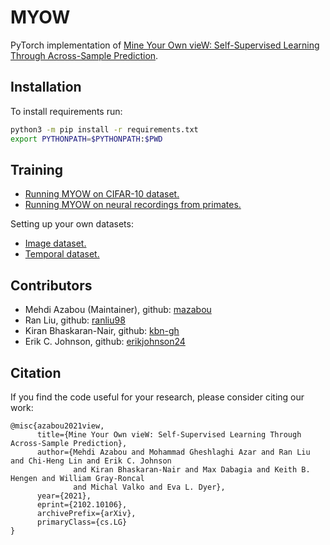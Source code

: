 # MYOW

PyTorch implementation of 
[Mine Your Own vieW: Self-Supervised Learning Through Across-Sample Prediction](https://arxiv.org/abs/2102.10106).

## Installation
To install requirements run:
```bash
python3 -m pip install -r requirements.txt
export PYTHONPATH=$PYTHONPATH:$PWD
```


## Training
* <a href='docs/cifar.md'>Running MYOW on CIFAR-10 dataset.</a><br>
* <a href='docs/monkey_reach.md'>Running MYOW on neural recordings from primates.</a><br>

Setting up your own datasets:

* <a href='docs/custom_image_dataset.md'>Image dataset.</a><br>
* <a href='docs/custom_image_dataset.md'>Temporal dataset.</a><br>

## Contributors

*   Mehdi Azabou (Maintainer), github: [mazabou](https://github.com/mazabou)
*   Ran Liu, github: [ranliu98](https://github.com/ranliu98)
*   Kiran Bhaskaran-Nair, github: [kbn-gh](https://github.com/kbn-gh)
*   Erik C. Johnson, github: [erikjohnson24](https://github.com/erikjohnson24)

## Citation
If you find the code useful for your research, please consider citing our work:

```
@misc{azabou2021view,
      title={Mine Your Own vieW: Self-Supervised Learning Through Across-Sample Prediction}, 
      author={Mehdi Azabou and Mohammad Gheshlaghi Azar and Ran Liu and Chi-Heng Lin and Erik C. Johnson 
              and Kiran Bhaskaran-Nair and Max Dabagia and Keith B. Hengen and William Gray-Roncal 
              and Michal Valko and Eva L. Dyer},
      year={2021},
      eprint={2102.10106},
      archivePrefix={arXiv},
      primaryClass={cs.LG}
}
```

